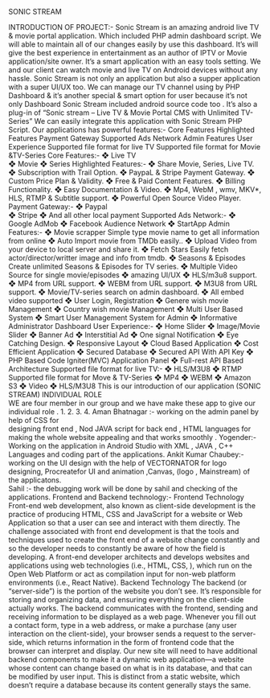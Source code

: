 SONIC STREAM

INTRODUCTION OF PROJECT:- 
Sonic Stream is an amazing android live TV & movie portal application. Which 
included PHP admin dashboard script. We will able to maintain all of  our changes 
easily by use this dashboard. It’s will give the best experience in entertainment as 
an author of IPTV or Movie application/site owner. It’s a smart application with an 
easy tools setting. We  and our client can watch movie and live TV on Android 
devices without any hassle. Sonic Stream is not only an application but also a 
supper application with a super UI/UX too. We can manage our TV channel using 
by PHP Dashboard & it’s another special & smart option for user because it’s not 
only Dashboard Sonic Stream  included android source code too . It’s also a plug-in 
of “Sonic stream – Live TV & Movie Portal CMS with Unlimited TV-Series” We can 
easily integrate this application with Sonic Stream PHP Script. 
Our  applications  has powerful features:- 
Core Features 
Highlighted Features 
Payment Gateway 
Supported Ads Network 
Admin Features 
User Experience 
Supported file format for live TV 
 Supported file format for Movie &TV-Series 
Core Features:- 
❖ Live TV  
❖ Movie 
❖ Series 
Highlighted Features:- 
❖ Share Movie, Series, Live TV. 
❖ Subscription with Trail Option. 
❖ PaypaL & Stripe Payment Gateway. 
❖ Custom Price Plan & Validity. 
❖ Free & Paid Content Features. 
❖ Billing Functionality. 
❖ Easy Documentation & Video. 
❖ Mp4, WebM , wmv, MKV*, HLS, RTMP & Subtitle support. 
❖ Powerful Open Source Video Player. 
Payment Gateway:- 
❖ Paypal  
❖ Stripe 
❖ And all other local payment 
Supported Ads Network:- 
❖ Google AdMob 
❖ Facebook Audience Network 
❖ StartApp 
Admin Features:- 
❖ Movie scrapper Simple type movie name to get all information from 
online 
❖ Auto Import movie from TMDb easily.. 
❖ Upload Video from your device to local server and share it. 
❖ Fetch Stars Easily fetch actor/director/writter image and info from 
tmdb. 
❖ Seasons & Episodes Create unlimited Seasons & Episodes for TV
series. 
❖ Multiple Video Source for single movie/episodes 
❖ amazing UI/UX 
❖ HLS/m3u8 support. 
❖ MP4 from URL support. 
❖ WEBM from URL support. 
❖ M3U8 from URL support. 
❖ Movie/TV-series search on admin dashboard. 
❖ All embed video supported 
❖ User Login, Registration 
❖ Genere wish movie Management 
❖ Country wish movie Management 
❖ Multi User Based System 
❖ Smart User Management System for Admin 
❖ Informative Administrator Dashboard 
User Experience:- 
❖ Home Slider 
❖ Image/Movie Slider 
❖  Banner Ad 
❖  Interstitial Ad 
❖ One signal Notification 
❖ Eye Catching Design. 
❖ Responsive Layout 
❖ Cloud Based Application 
❖ Cost Efficient Application 
❖ Secured Database 
❖ Secured API With API Key 
❖ PHP Based Code Igniter(MVC) Application Panel 
❖ Full-rest API Based Architecture 
Supported file format for live TV:- 
❖ HLS/M3U8 
❖ RTMP 
Supported file format for Move & TV-Series 
❖ MP4 
❖ WEBM 
❖ Amazon S3 
❖ Video 
❖ HLS/M3U8 
This is our introduction of our application (SONIC STREAM) 
INDIVIDUAL ROLE  
WE are four member in our group and we have make these app to give our 
individual role  . 
1. 
2. 
3. 
4. 
Aman Bhatnagar :- working on the admin panel by help of  CSS for  
designing front end  , Nod JAVA script for back end ,  HTML languages 
for making the whole website appealing and that works smoothly . 
Yogender:-Working on the application in Android Studio with XML , 
JAVA , C++ Languages and coding part of the applications. 
Ankit Kumar Chaubey:- working on the UI design with the help of 
VECTORNATOR for logo designing, Procreatefor UI and animation 
,Canvas, (logo , Mainstream) of the applicatons.  
Sahil :- the debugging work will be done by sahil and   checking  of the 
applications. 
Frontend and Backend technology:- 
Frontend Technology    Front-end web development, also known as client-side 
development is the practice of producing HTML, CSS and JavaScript for a website or 
Web Application so that a user can see and interact with them directly. The challenge 
associated with front end development is that the tools and techniques used to create the 
front end of a website change constantly and so the developer needs to constantly be 
aware of how the field is developing. 
A front-end developer architects and develops websites and applications using web 
technologies (i.e., HTML, CSS, ), which run on the Open Web Platform or act as 
compilation input for non-web platform environments (i.e., React Native). 
Backend Technology  The backend (or “server-side”) is the portion of the 
website you don’t see. It’s responsible for storing and organizing data, and 
ensuring everything on the client-side actually works. The backend 
communicates with the frontend, sending and receiving information to be 
displayed as a web page. Whenever you fill out a contact form, type in a web 
address, or make a purchase (any user interaction on the client-side), your 
browser sends a request to the server-side, which returns information in the 
form of frontend code that the browser can interpret and display. Our new site 
will need to have additional backend components to make it a dynamic web 
application—a website whose content can change based on what is in 
its database, and that can be modified by user input. This is distinct from a 
static website, which doesn’t require a database because its content generally 
stays the same. 
